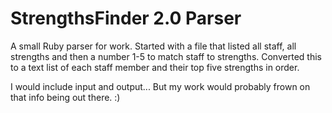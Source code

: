 StrengthsFinder 2.0 Parser
==========================

A small Ruby parser for work. Started with a file that listed all staff, all strengths and then a number 1-5 to match staff to strengths. Converted this to a text list of each staff member and their top five strengths in order.

I would include input and output... But my work would probably frown on that info being out there. :)